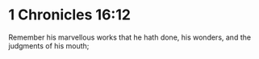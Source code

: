 # 1 Chronicles 16:12

Remember his marvellous works that he hath done, his wonders, and the judgments of his mouth;